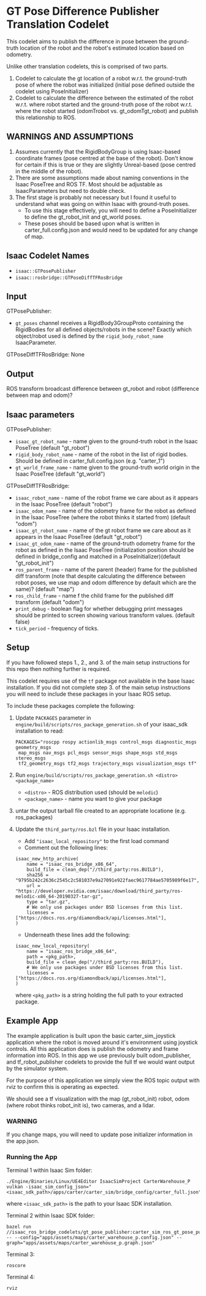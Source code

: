 GT Pose Difference Publisher Translation Codelet
=============================================

This codelet aims to publish the difference in pose between the ground-truth location of the robot and the robot's estimated location based on odometry.

Unlike other translation codelets, this is comprised of two parts.
1. Codelet to calculate the gt location of a robot w.r.t. the ground-truth pose of where the robot was initialized (initial pose defined outside the codelet using PoseInitializer)
2. Codelet to calculate the difference between the estimated of the robot w.r.t. where robot started and the ground-truth pose of the robot w.r.t. where the robot started (odomTrobot vs. gt_odomTgt_robot) and publish this relationship to ROS.

WARNINGS AND ASSUMPTIONS
------------------------
1. Assumes currently that the RigidBodyGroup is using Isaac-based coordinate frames (pose centred at the base of the robot). Don't know for certain if this is true or they are slightly Unreal-based (pose centred in the middle of the robot).
2. There are some assumptions made about naming conventions in the Isaac PoseTree and ROS TF. Most should be adjustable as IsaacParameters but need to double check.
3. The first stage is probably not necessary but I found it useful to understand what was going on within Isaac with ground-truth poses.
    * To use this stage effectively, you will need to define a PoseInitializer to define the gt_robot_init and gt_world poses.
    * These poses should be based upon what is written in carter_full.config.json and would need to be updated for any change of map.


Isaac Codelet Names
------------------
* `isaac::GTPosePublisher`
* `isaac::rosbridge::GTPoseDiffTFRosBridge`

Input
-----
GTPosePublisher:
* `gt_poses` channel receives a RigidBody3GroupProto containing the RigidBodies for all defined objects/robots in the scene? Exactly which object/robot used is defined by the `rigid_body_robot_name` IsaacParameter.

GTPoseDiffTFRosBridge: None

Output
------
ROS transform broadcast difference between gt_robot and robot (difference between map and odom)?

Isaac parameters
----------------
GTPosePublisher:
* `isaac_gt_robot_name` - name given to the ground-truth robot in the Isaac PoseTree (default "gt_robot")
* `rigid_body_robot_name` - name of the robot in the list of rigid bodies. Should be defined in carter_full.config.json (e.g. "carter_1")
* `gt_world_frame_name` - name given to the ground-truth world origin in the Isaac PoseTree  (default "gt_world")

GTPoseDiffTFRosBridge:
* `isaac_robot_name` - name of the robot frame we care about as it appears in the Isaac PoseTree (default "robot")
* `isaac_odom_name` - name of the odometry frame for the robot as defined in the Isaac PoseTree  (where the robot thinks it started from) (default "odom")
* `isaac_gt_robot_name` - name of the gt robot frame we care about as it appears in the Isaac PoseTree (default "gt_robot")
* `isaac_gt_odom_name` - name of the ground-truth odometry frame for the robot as defined in the Isaac PoseTree (initialization position should be defined in bridge_config and matched in a PoseInitializer)(default "gt_robot_init")
* `ros_parent_frame` - name of the parent (header) frame for the published diff transform (note that despite calculating the difference between robot poses, we use map and odom difference by default which are the same)? (default "map")
* `ros_child_frame` - name f the child frame for the published diff transform (default "odom")
* `print_debug` - boolean flag for whether debugging print messages should be printed to screen showing various transform values. (default false)
* `tick_period` - frequency of ticks.

Setup
-----
If you have followed steps 1., 2., and 3. of the main setup instructions for this repo then nothing further is required.

This codelet requires use of the `tf` package not available in the base Isaac installation. If you did not complete step 3. of the main setup instructions you will need to include these packages in your Isaac ROS setup.

To include these packages complete the following:
1. Update `PACKAGES` parameter in `engine/build/scripts/ros_package_generation.sh` of your isaac_sdk installation 
to read:
    ```
    PACKAGES="roscpp rospy actionlib_msgs control_msgs diagnostic_msgs geometry_msgs
     map_msgs nav_msgs pcl_msgs sensor_msgs shape_msgs std_msgs stereo_msgs
     tf2_geometry_msgs tf2_msgs trajectory_msgs visualization_msgs tf"
    ```

2. Run `engine/build/scripts/ros_package_generation.sh <distro> <package_name>`
    * `<distro>` - ROS distribution used (should be `melodic`)
    * `<package_name>` - name you want to give your package

3. untar the output tarball file created to an appropriate locatione (e.g. ros_packages)

4. Update the `third_party/ros.bzl` file in your Isaac installation.
    * Add `"isaac_local_repository"` to the first load command
    * Comment out the following lines:
    ```
    isaac_new_http_archive(
        name = "isaac_ros_bridge_x86_64",
        build_file = clean_dep("//third_party:ros.BUILD"),
        sha256 = "9795b242c2636c2545c2c581037e9a27091e922faec9617784ae5705989f6e17",
        url = "https://developer.nvidia.com/isaac/download/third_party/ros-melodic-x86_64-20190327-tar-gz",
        type = "tar.gz",
        # We only use packages under BSD licenses from this list.
        licenses = ["https://docs.ros.org/diamondback/api/licenses.html"],
    )
    ```
    * Underneath these lines add the following:
    ```
    isaac_new_local_repository(
        name = "isaac_ros_bridge_x86_64",
        path = <pkg_path>,
        build_file = clean_dep("//third_party:ros.BUILD"),      
        # We only use packages under BSD licenses from this list.
        licenses = ["https://docs.ros.org/diamondback/api/licenses.html"],
    )
    ```
    where `<pkg_path>` is a string holding the full path to your extracted package.

Example App
-----------
The example application is built upon the basic carter_sim_joystick application where the robot is moved around it's environment using joystick controls.
All this application does is publish the odometry and frame information into ROS. In this app we use previously built odom_publisher, and tf_robot_publisher codelets to provide the full tf we would want output by the simulator system.

For the purpose of this application we simply view the ROS topic output with rviz to confirm this is operating as expected.

We should see a tf visualization with the map (gt_robot_init) robot, odom (where robot thinks robot_init is), two cameras, and a lidar.

### WARNING ###
If you change maps, you will need to update pose initializer information in the app.json.

### Running the App ###
Terminal 1 within Isaac Sim folder:
```
./Engine/Binaries/Linux/UE4Editor IsaacSimProject CarterWarehouse_P vulkan -isaac_sim_config_json="<isaac_sdk_path>/apps/carter/carter_sim/bridge_config/carter_full.json"
```
where `<isaac_sdk_path>` is the path to your Isaac SDK installation.

Terminal 2 within Isaac SDK folder:  
```
bazel run //isaac_ros_bridge_codelets/gt_pose_publisher:carter_sim_ros_gt_pose_pub -- --config="apps/assets/maps/carter_warehouse_p.config.json" --graph="apps/assets/maps/carter_warehouse_p.graph.json"
```

Terminal 3:
```
roscore
``` 

Terminal 4:
```
rviz
``` 

